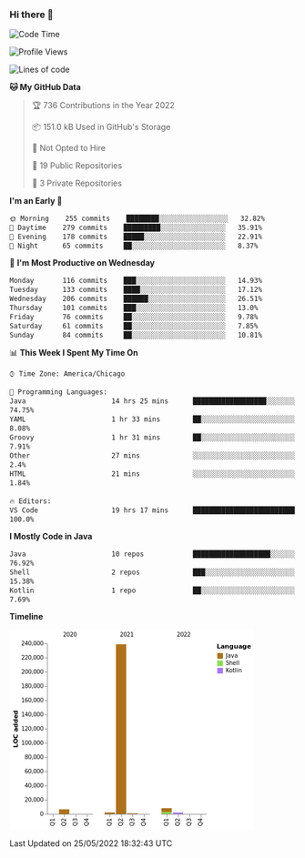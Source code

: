 ### Hi there 👋


<!--START_SECTION:waka-->
![Code Time](http://img.shields.io/badge/Code%20Time-2%2C274%20hrs%2022%20mins-blue)

![Profile Views](http://img.shields.io/badge/Profile%20Views-0-blue)

![Lines of code](https://img.shields.io/badge/From%20Hello%20World%20I%27ve%20Written-259%20Thousand%20lines%20of%20code-blue)

**🐱 My GitHub Data** 

> 🏆 736 Contributions in the Year 2022
 > 
> 📦 151.0 kB Used in GitHub's Storage 
 > 
> 🚫 Not Opted to Hire
 > 
> 📜 19 Public Repositories 
 > 
> 🔑 3 Private Repositories  
 > 
**I'm an Early 🐤** 

```text
🌞 Morning    255 commits    ████████░░░░░░░░░░░░░░░░░   32.82% 
🌆 Daytime    279 commits    █████████░░░░░░░░░░░░░░░░   35.91% 
🌃 Evening    178 commits    █████░░░░░░░░░░░░░░░░░░░░   22.91% 
🌙 Night      65 commits     ██░░░░░░░░░░░░░░░░░░░░░░░   8.37%

```
📅 **I'm Most Productive on Wednesday** 

```text
Monday       116 commits    ███░░░░░░░░░░░░░░░░░░░░░░   14.93% 
Tuesday      133 commits    ████░░░░░░░░░░░░░░░░░░░░░   17.12% 
Wednesday    206 commits    ██████░░░░░░░░░░░░░░░░░░░   26.51% 
Thursday     101 commits    ███░░░░░░░░░░░░░░░░░░░░░░   13.0% 
Friday       76 commits     ██░░░░░░░░░░░░░░░░░░░░░░░   9.78% 
Saturday     61 commits     ██░░░░░░░░░░░░░░░░░░░░░░░   7.85% 
Sunday       84 commits     ██░░░░░░░░░░░░░░░░░░░░░░░   10.81%

```


📊 **This Week I Spent My Time On** 

```text
⌚︎ Time Zone: America/Chicago

💬 Programming Languages: 
Java                     14 hrs 25 mins      ██████████████████░░░░░░░   74.75% 
YAML                     1 hr 33 mins        ██░░░░░░░░░░░░░░░░░░░░░░░   8.08% 
Groovy                   1 hr 31 mins        ██░░░░░░░░░░░░░░░░░░░░░░░   7.91% 
Other                    27 mins             ░░░░░░░░░░░░░░░░░░░░░░░░░   2.4% 
HTML                     21 mins             ░░░░░░░░░░░░░░░░░░░░░░░░░   1.84%

🔥 Editors: 
VS Code                  19 hrs 17 mins      █████████████████████████   100.0%

```

**I Mostly Code in Java** 

```text
Java                     10 repos            ███████████████████░░░░░░   76.92% 
Shell                    2 repos             ███░░░░░░░░░░░░░░░░░░░░░░   15.38% 
Kotlin                   1 repo              ██░░░░░░░░░░░░░░░░░░░░░░░   7.69%

```


**Timeline**

![Chart not found](https://raw.githubusercontent.com/powercasgamer/powercasgamer/master/charts/bar_graph.png) 


 Last Updated on 25/05/2022 18:32:43 UTC
<!--END_SECTION:waka-->
